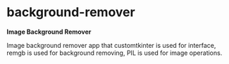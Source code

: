 # background-remover
**Image Background Remover**

Image background remover app that customtkinter is used for interface, remgb is used for background removing, PIL is used for image operations.
